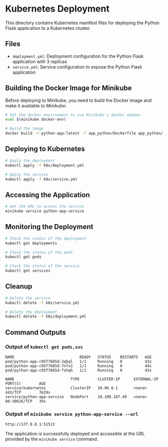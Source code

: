 # Kubernetes Deployment

This directory contains Kubernetes manifest files for deploying the Python Flask application to a Kubernetes cluster.

## Files

- `deployment.yml`: Deployment configuration for the Python Flask application with 3 replicas
- `service.yml`: Service configuration to expose the Python Flask application

## Building the Docker Image for Minikube

Before deploying to Minikube, you need to build the Docker image and make it available to Minikube:

```bash
# Set the docker environment to use Minikube's docker daemon
eval $(minikube docker-env)

# Build the image
docker build -t python-app:latest -f app_python/Dockerfile app_python/
```

## Deploying to Kubernetes

```bash
# Apply the deployment
kubectl apply -f k8s/deployment.yml

# Apply the service
kubectl apply -f k8s/service.yml
```

## Accessing the Application

```bash
# Get the URL to access the service
minikube service python-app-service
```

## Monitoring the Deployment

```bash
# Check the status of the deployment
kubectl get deployments

# Check the status of the pods
kubectl get pods

# Check the status of the service
kubectl get services
```

## Cleanup

```bash
# Delete the service
kubectl delete -f k8s/service.yml

# Delete the deployment
kubectl delete -f k8s/deployment.yml
```

## Command Outputs

### Output of `kubectl get pods,svc`

```
NAME                             READY   STATUS    RESTARTS   AGE
pod/python-app-c95f7685d-2qbql   1/1     Running   0          43s
pod/python-app-c95f7685d-7nfx2   1/1     Running   0          44s
pod/python-app-c95f7685d-fxhqh   1/1     Running   0          43s

NAME                         TYPE        CLUSTER-IP      EXTERNAL-IP   PORT(S)        AGE
service/kubernetes           ClusterIP   10.96.0.1       <none>        443/TCP        7m29s
service/python-app-service   NodePort    10.109.107.49   <none>        80:30616/TCP   39s
```

### Output of `minikube service python-app-service --url`

```
http://127.0.0.1:51513
```

The application is successfully deployed and accessible at the URL provided by the `minikube service` command. 